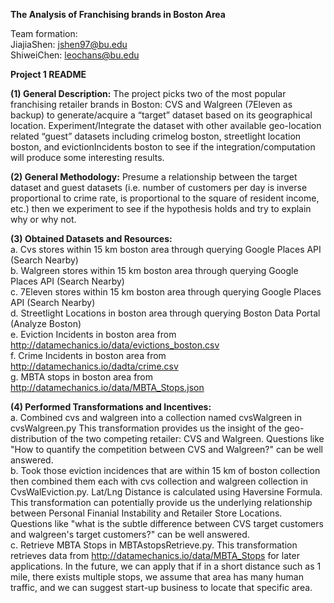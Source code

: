 <b>The Analysis of Franchising brands in Boston Area</b>

Team formation: <br>
JiajiaShen: jshen97@bu.edu <br>
ShiweiChen: leochans@bu.edu

<b>Project 1 README</b>

<b>(1) General Description:</b>
The project picks two of the most popular franchising retailer brands in Boston: CVS and Walgreen (7Eleven as backup)
to generate/acquire a “target” dataset based on its geographical location. Experiment/Integrate the dataset with other available 
geo-location related “guest” datasets including crimelog boston, streetlight location boston, and evictionIncidents boston to see
if the integration/computation will produce some interesting results.
 
<b>(2) General Methodology:</b>
Presume a relationship between the target dataset and guest datasets (i.e. number of customers per day is inverse proportional to 
crime rate, is proportional to the square of resident income, etc.) then we experiment to see if the hypothesis holds and try to 
explain why or why not.
 
<b>(3) Obtained Datasets and Resources:</b><br>
   a. Cvs stores within 15 km boston area through querying Google Places API (Search Nearby) <br>
   b. Walgreen stores within 15 km boston area through querying Google Places API (Search Nearby) <br>
   c. 7Eleven stores within 15 km boston area through querying Google Places API (Search Nearby) <br>
   d. Streetlight Locations in boston area through querying Boston Data Portal (Analyze Boston) <br>
   e. Eviction Incidents in boston area from http://datamechanics.io/data/evictions_boston.csv <br>
   f. Crime Incidents in boston area from http://datamechanics.io/dadta/crime.csv <br>
   g. MBTA stops in boston area from http://datamechanics.io/data/MBTA_Stops.json <br>
   
<b>(4) Performed Transformations and Incentives:</b><br>
   a. Combined cvs and walgreen into a collection named cvsWalgreen in cvsWalgreen.py This transformation provides us the insight of the geo-distribution of the two competing retailer: CVS and Walgreen. Questions like "How to quantify the competition between CVS and Walgreen?" can be well answered. <br>
   b. Took those eviction incidences that are within 15 km of boston collection then combined them each with cvs collection and walgreen collection in CvsWalEviction.py. Lat/Lng Distance is calculated using Haversine Formula. This transformation can potentially provide us the underlying relationship between Personal Finanial Instability and Retailer Store Locations. Questions like "what is the subtle difference between CVS target customers and walgreen's target customers?" can be well answered. <br>
   c. Retrieve MBTA Stops in MBTAstopsRetrieve.py. This transformation retrieves data from http://datamechanics.io/data/MBTA_Stops for later applications. In the future, we can apply that if in a short distance such as 1 mile, there exists multiple stops, we assume that area has many human traffic, and we can suggest start-up business to locate that specific area. 
